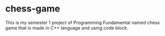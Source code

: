 # chess-game
This is my semester 1 project of Programming Fundamental named chess game that is made in C++ language and  using code block.

